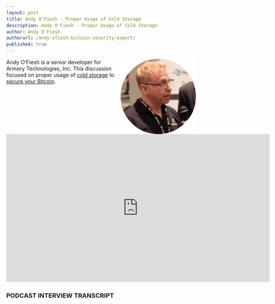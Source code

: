 ```yaml
---
layout: post
title: Andy O'Fiesh - Proper Usage of Cold Storage
description: Andy O'Fiesh - Proper Usage of Cold Storage
author: Andy O'Fiesh
authorurl: /andy-ofiesh-bitcoin-security-expert/
published: true
---
```


<img src="/images/andy-ofiesh.png" alt="Andy O'Fiesh" align="right"> Andy O’Fiesh is a senior developer for Armory Technologies, Inc. This discussion focused on proper usage of <a href="/bitcoin-cold-storage/">cold storage</a> to <a href="/bitcoin-security-standards/">secure your Bitcoin</a>.


<center><iframe width="700" height="394" src="https://www.youtube.com/embed/8EHwhe_mO8Y" frameborder="0" allowfullscreen></iframe></center>

### PODCAST INTERVIEW TRANSCRIPT
